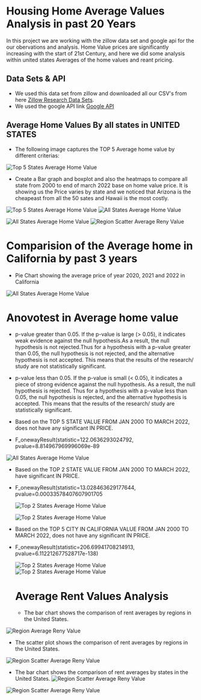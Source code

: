 # Housing Home Average Values Analysis in past 20 Years

In this project we are working with the zillow data set and google api for the our obervations and analysis. Home Value prices are significantly increasing with the start of 21st Century, and here we did some analysis within united states Averages of the home values and reant pricing. 

## Data Sets & API

* We used this data set from zillow and downloaded all our CSV's from here [Zillow Research Data Sets](https://www.zillow.com/research/data/).
* We used the google API link [Google API](https://developers.google.com/maps/documentation/geocoding/requests-geocoding)

## Average Home Values By all states in UNITED STATES

 * The following image captures the TOP 5 Average home value by different criterias:

  ![Top 5 States Average Home Value](ScreenShots/top_5_states_ar_chart.png)
  
  
 * Create a Bar graph and boxplot and also the heatmaps to compare all state from 2000 to end of march 2022 base on home value price. It is showing us the Price varies by state and we noticed that Arizona is the cheapeast from all the 50 sates and Hawaii is the most costly. 
  
  ![Top 5 States Average Home Value](ScreenShots/Bar_chart&#32;all&#32;states.png)
  ![All States Average Home Value](ScreenShots/Average_US_Home_Value_map.png)
  
  ![All States Average Home Value](ScreenShots/BoxPlot_allstates_averagehomevalue_ALI.png)
  ![Region Scatter Average Reny Value](ScreenShots/Avg_City_Home_Value_map.png)
  
  
 # Comparision of the Average home in California by past 3 years
 
 * Pie Chart showing the average price of year 2020, 2021 and 2022 in California

  ![All States Average Home Value](ScreenShots/California_pie_chart_fenny.png)
  
 # Anovotest in Average home value
 * p-value greater than 0.05. If the p-value is large (> 0.05), it indicates weak evidence against the null hypothesis.As a result, the null hypothesis is not rejected.Thus for a hypothesis with a p-value greater than 0.05, the null hypothesis is not rejected, and the alternative hypothesis is not accepted. This means that the results of the research/ study are not statistically significant.
 * p-value less than 0.05. If the p-value is small (< 0.05), it indicates a piece of strong evidence against the null hypothesis. As a result, the null hypothesis is rejected. Thus for a hypothesis with a p-value less than 0.05, the null hypothesis is rejected, and the alternative hypothesis is accepted. This means that the results of the research/ study are statistically significant.

* Based on the TOP 5 STATE VALUE FROM JAN 2000 TO MARCH 2022, does not have any significant IN PRICE.
* F_onewayResult(statistic=122.0636293024792, pvalue=8.814967969996069e-89

![All States Average Home Value](ScreenShots/Top5StatesBox&#32;Plot.png)

* Based on the TOP 2 STATE VALUE FROM JAN 2000 TO MARCH 2022, have significant IN PRICE.
* F_onewayResult(statistic=13.028463629177644, pvalue=0.00033578407607901705

  ![Top 2 States Average Home Value](ScreenShots/Ali's_2top&#32;states&#32;Average_home&#32;VAlue.png)
  
  ![Top 2 States Average Home Value](ScreenShots/Top2StatesBox&#32;Plot.png)

* Based on the TOP 5 CITY IN CALIFORNIA VALUE FROM JAN 2000 TO MARCH 2022, does not have any significant IN PRICE.
* F_onewayResult(statistic=206.69941708214913, pvalue=6.112212677528717e-138)
  
  ![Top 2 States Average Home Value](ScreenShots/Top_5Cisities_california_ali.png)
  ![Top 2 States Average Home Value](ScreenShots/Box_plot_by_city_ALI.png)

  
  # Average Rent Values Analysis
  
  * The bar chart shows the comparison of rent averages by regions in the United States.
  
![Region Average Reny Value](ScreenShots/rent_average_byregion_luis.png)
   
  * The scatter plot shows the comparison of rent averages by regions in the United States.
  
![Region Scatter Average Reny Value](ScreenShots/scatterplot_byregion_luis.png)
   
  * The bar chart shows the comparison of rent averages by states in the United States.
![Region Scatter Average Reny Value](ScreenShots/Rent_averageofallstate_luis.png)

![Region Scatter Average Reny Value](ScreenShots/Rent_Average_Value_map.png)
